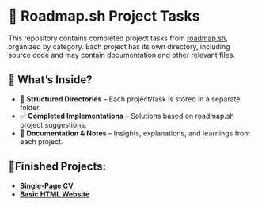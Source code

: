 # 📌 Roadmap.sh Project Tasks

This repository contains completed project tasks from [roadmap.sh](https://roadmap.sh),  
organized by category. Each project has its own directory, including  
source code and may contain documentation and other relevant files.

## 🚀 What’s Inside?

- 📂 **Structured Directories** – Each project/task is stored in a separate folder.  
- ✅ **Completed Implementations** – Solutions based on roadmap.sh project suggestions.  
- 📖 **Documentation & Notes** – Insights, explanations, and learnings from each project.  

## 🥳Finished Projects:
- **[Single-Page CV](https://roadmap.sh/projects/single-page-cv)**
- **[Basic HTML Website](https://roadmap.sh/projects/basic-html-website)**

<!--
Sharable links:
Single-Page Cv: https://roadmap.sh/projects/single-page-cv/solutions?u=66f79cd0c45e253cb000766a

-->
